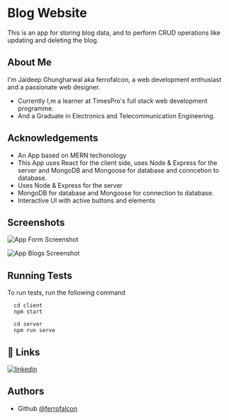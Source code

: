 # Blog Website

This is an app for storing blog data, and to perform CRUD operations like updating and deleting the blog.

## About Me

I'm Jaideep Ghungharwal aka ferrofalcon, a web development enthusiast and a passionate web designer.

- Currently I,m a learner at TimesPro's full stack web development programme.
- And a Graduate in Electronics and Telecommunication Engineering.

## Acknowledgements

- An App based on MERN techonology
- This App uses React for the client side, uses Node & Express for the server and MongoDB and Mongoose for database and conncetion to database.
- Uses Node & Express for the server
- MongoDB for database and Mongoose for connection to database.
- Interactive UI with active buttons and elements

## Screenshots
![App Form Screenshot](https://user-images.githubusercontent.com/93059540/198391239-aedff803-7ea5-4c52-91e4-c049f3b40ce1.jpeg)

![App Blogs Screenshot](https://user-images.githubusercontent.com/93059540/198391021-0cb24239-4122-45d2-8f80-96552688fde2.jpeg)

## Running Tests

To run tests, run the following command

```client start command
  cd client
  npm start
```

```server start command
  cd server
  npm run serve
```

## 🔗 Links

[![linkedin](https://img.shields.io/badge/linkedin-0A66C2?style=for-the-badge&logo=linkedin&logoColor=white)](https://www.linkedin.com/in/jaideepghungharwal/)

## Authors

- Github [@ferrofalcon](https://www.github.com/FerroFalcon)
